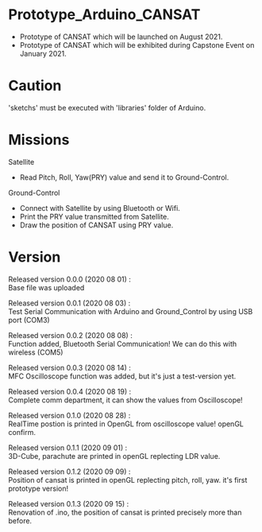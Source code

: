 # Prototype_Arduino_CANSAT
- Prototype of CANSAT which will be launched on August 2021.
- Prototype of CANSAT which will be exhibited during Capstone Event on January 2021.

# Caution
'sketchs' must be executed with 'libraries' folder of Arduino.

# Missions

Satellite
- Read Pitch, Roll, Yaw(PRY) value and send it to Ground-Control.

Ground-Control
- Connect with Satellite by using Bluetooth or Wifi.
- Print the PRY value transmitted from Satellite.
- Draw the position of CANSAT using PRY value.
  
# Version
Released version 0.0.0 (2020 08 01) :   
Base file was uploaded      
   
Released version 0.0.1 (2020 08 03) :   
Test Serial Communication with Arduino and Ground_Control by using USB port (COM3)      
   
Released version 0.0.2 (2020 08 08) :    
Function added, Bluetooth Serial Communication! We can do this with wireless (COM5)   
   
Released version 0.0.3 (2020 08 14) :    
MFC Oscilloscope function was added, but it's just a test-version yet.     
   
Released version 0.0.4 (2020 08 19) :    
Complete comm department, it can show the values from Oscilloscope!
   
Released version 0.1.0 (2020 08 28) :   
RealTime postion is printed in OpenGL from oscilloscope value! openGL confirm.
   
Released version 0.1.1 (2020 09 01) :   
3D-Cube, parachute are printed in openGL replecting LDR value.   
   
Released version 0.1.2 (2020 09 09) :   
Position of cansat is printed in openGL replecting pitch, roll, yaw. it's first prototype version!  
   
Released version 0.1.3 (2020 09 15) :   
Renovation of .ino, the position of cansat is printed precisely more than before.   
  


